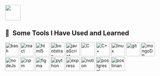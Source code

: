 
<!--
**kshitijraj1/kshitijraj1** is a ✨ _special_ ✨ repository because its `README.md` (this file) appears on your GitHub profile.

Here are some ideas to get you started:

- 🔭 I’m currently working on ...
- 🌱 I’m currently learning ...
- 👯 I’m looking to collaborate on ...
- 🤔 I’m looking for help with ...
- 💬 Ask me about ...
- 📫 How to reach me: ...
- 😄 Pronouns: ...
- ⚡ Fun fact: ...
-->
<a href="https://www.instagram.com/kshitij_raj1/">
  <img height="50" src="https://user-images.githubusercontent.com/46517096/166974368-9798f39f-1f46-499c-b14e-81f0a3f83a06.png"/>
</a>
<h2> 🚀 &nbsp;Some Tools I Have Used and Learned</h2>
<p align="left">
<link rel="stylesheet" type='text/css' href="https://cdn.jsdelivr.net/gh/devicons/devicon@latest/devicon.min.css" alt="visual studio code" width="45" height="45"/>  
<img src="https://cdn.jsdelivr.net/gh/devicons/devicon/icons/bash/bash-original.svg" alt="bash" width="45" height="45"/>
<img src="https://cdn0.iconfinder.com/data/icons/logos-brands-in-colors/128/react-256.png" alt="react" width="45" height="45"/>
<img src="https://www.iconfinder.com/icons/317755/badge_html_html5_achievement_award_reward_trophy_icon" alt="html5" width="45" height="45"/>
<img src="https://cdn.jsdelivr.net/gh/devicons/devicon@latest/icons/bootstrap/bootstrap-original-wordmark.svg" alt="bootstrap" width="45" height="45" />
<img src="https://cdn.jsdelivr.net/gh/devicons/devicon@latest/icons/javascript/javascript-original.svg" alt="javaScript" width="45" height="45"/>
<img src="https://cdn.jsdelivr.net/gh/devicons/devicon@latest/icons/c/c-original.svg" alt="C" width="45" height="45"/>
<img src="https://cdn.jsdelivr.net/gh/devicons/devicon@latest/icons/cplusplus/cplusplus-original.svg" alt="C++"  width="45" height="45"/>
<img src="https://cdn.jsdelivr.net/gh/devicons/devicon@latest/icons/linux/linux-original.svg" alt="linux"  width="45" height="45" />
<img src="https://cdn.jsdelivr.net/gh/devicons/devicon@latest/icons/git/git-original.svg" alt="git"  width="45" height="45"/>
<img src="https://cdn.jsdelivr.net/gh/devicons/devicon@latest/icons/mongodb/mongodb-original-wordmark.svg" alt="mongoDB"  width="45" height="45"/>
<img src="https://cdn.jsdelivr.net/gh/devicons/devicon@latest/icons/nodejs/nodejs-original-wordmark.svg" alt="nodeJs"  width="45" height="45"/>
<img src="https://cdn.jsdelivr.net/gh/devicons/devicon@latest/icons/npm/npm-original-wordmark.svg" alt="npm"  width="45" height="45"/>
<img src="https://cdn.jsdelivr.net/gh/devicons/devicon@latest/icons/figma/figma-original.svg" alt="figma"  width="45" height="45"/>
<img src="https://cdn.jsdelivr.net/gh/devicons/devicon@latest/icons/python/python-original.svg" alt="python"  width="45" height="45"/>
<img src="https://cdn.jsdelivr.net/gh/devicons/devicon@latest/icons/express/express-original.svg" alt="express"  width="45" height="45"/>
<img src="https://cdn.jsdelivr.net/gh/devicons/devicon@latest/icons/notion/notion-original.svg" alt="notion"  width="45" height="45"/>
<img src="https://cdn.jsdelivr.net/gh/devicons/devicon@latest/icons/postgresql/postgresql-original-wordmark.svg" alt="postgresql"  width="45" height="45"/>
<img src="https://cdn.jsdelivr.net/gh/devicons/devicon@latest/icons/postman/postman-original.svg" alt="postman"  width="45" height="45"/>
</p>

